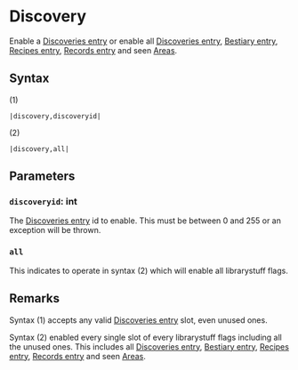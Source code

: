 # Discovery

Enable a [Discoveries entry](../../../Enums%20and%20IDs/librarystuff/Discoveries%20entry.md) or enable all [Discoveries entry](../../../Enums%20and%20IDs/librarystuff/Discoveries%20entry.md), [Bestiary entry](../../../Enums%20and%20IDs/librarystuff/Bestiary%20entry.md), [Recipes entry](../../../Enums%20and%20IDs/librarystuff/Recipes%20entry.md), [Records entry](../../../Enums%20and%20IDs/librarystuff/Records%20entry.md) and seen [Areas](../../../Enums%20and%20IDs/librarystuff/Areas.md).

## Syntax

(1)

````
|discovery,discoveryid|
````

(2)

````
|discovery,all|
````

## Parameters

### `discoveryid`: int

The [Discoveries entry](../../../Enums%20and%20IDs/librarystuff/Discoveries%20entry.md) id to enable. This must be between 0 and 255 or an exception will be thrown.

### `all`

This indicates to operate in syntax (2) which will enable all librarystuff flags.

## Remarks

Syntax (1) accepts any valid [Discoveries entry](../../../Enums%20and%20IDs/librarystuff/Discoveries%20entry.md) slot, even unused ones.

Syntax (2) enabled every single slot of every librarystuff flags including all the unused ones. This includes all [Discoveries entry](../../../Enums%20and%20IDs/librarystuff/Discoveries%20entry.md), [Bestiary entry](../../../Enums%20and%20IDs/librarystuff/Bestiary%20entry.md), [Recipes entry](../../../Enums%20and%20IDs/librarystuff/Recipes%20entry.md), [Records entry](../../../Enums%20and%20IDs/librarystuff/Records%20entry.md) and seen [Areas](../../../Enums%20and%20IDs/librarystuff/Areas.md).
